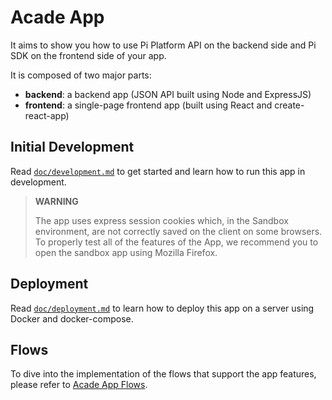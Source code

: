 # Acade App

It aims to show you how to use Pi Platform API on the backend side and Pi SDK on the frontend side of your app.


It is composed of two major parts:

* **backend**: a backend app (JSON API built using Node and ExpressJS)
* **frontend**: a single-page frontend app (built using React and create-react-app)


## Initial Development

Read [`doc/development.md`](./doc/development.md) to get started and learn how to run this app in development.

> **WARNING**
>
> The app uses express session cookies which, in the Sandbox environment, are not correctly saved on the client on some browsers.
> To properly test all of the features of the App, we recommend you to open the sandbox app using Mozilla Firefox.


## Deployment

Read [`doc/deployment.md`](./doc/deployment.md) to learn how to deploy this app on a server using Docker and docker-compose.


## Flows

To dive into the implementation of the flows that support the app features, please refer to
[Acade App Flows](./FLOWS.md).
